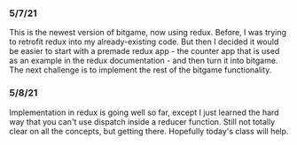 ### 5/7/21

This is the newest version of bitgame, now using redux. Before, I was trying to retrofit redux into my already-existing code. But then I decided it would be easier to start with a premade redux app - the counter app that is used as an example in the redux documentation - and then turn it into bitgame. The next challenge is to implement the rest of the bitgame functionality.

### 5/8/21

Implementation in redux is going well so far, except I just learned the hard way that you can't use dispatch inside a reducer function. Still not totally clear on all the concepts, but getting there. Hopefully today's class will help.